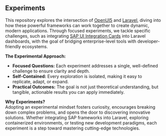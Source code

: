 
## Experiments

This repository explores the intersection of [OpenUI5] and [Laravel], diving into how these powerful frameworks can work together to create dynamic, modern applications. Through focused experiments, we tackle specific challenges, such as integrating [SAP UI Integration Cards] into Laravel dashboards, with the goal of bridging enterprise-level tools with developer-friendly ecosystems.

**The Experimental Approach:**
- **Focused Questions:** Each experiment addresses a single, well-defined challenge to ensure clarity and depth.
- **Self-Contained:** Every exploration is isolated, making it easy to replicate, adapt, or expand.
- **Practical Outcomes:** The goal is not just theoretical understanding, but tangible, actionable results you can apply immediately.

**Why Experiments?**  
Adopting an experimental mindset fosters curiosity, encourages breaking down complex problems, and opens the door to discovering innovative solutions. Whether integrating SAP frameworks into Laravel, exploring containerized environments, or testing new development paradigms, each experiment is a step toward mastering cutting-edge technologies.


[OpenUI5]: https://sdk.openui5.org/
[Laravel]: https://laravel.com/
[SAP UI Integration Cards]: https://pragmatiqu.io/archive/2024/11/12
